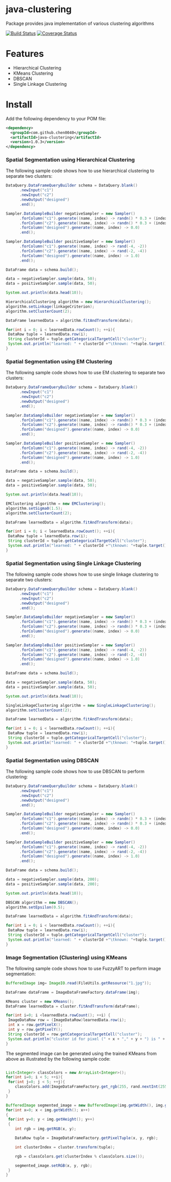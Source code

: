 # java-clustering
Package provides java implementation of various clustering algorithms

[![Build Status](https://travis-ci.org/chen0040/java-clustering.svg?branch=master)](https://travis-ci.org/chen0040/java-clustering) [![Coverage Status](https://coveralls.io/repos/github/chen0040/java-clustering/badge.svg?branch=master)](https://coveralls.io/github/chen0040/java-clustering?branch=master)
 
# Features

* Hierarchical Clustering
* KMeans Clustering
* DBSCAN
* Single Linkage Clustering
 
# Install

Add the following dependency to your POM file:

```xml
<dependency>
  <groupId>com.github.chen0040</groupId>
  <artifactId>java-clustering</artifactId>
  <version>1.0.3</version>
</dependency>
```

### Spatial Segmentation using Hierarchical Clustering

The following sample code shows how to use hierarchical clustering to separate two clusters:

```java
DataQuery.DataFrameQueryBuilder schema = DataQuery.blank()
      .newInput("c1")
      .newInput("c2")
      .newOutput("designed")
      .end();

Sampler.DataSampleBuilder negativeSampler = new Sampler()
      .forColumn("c1").generate((name, index) -> randn() * 0.3 + (index % 2 == 0 ? 2 : 4))
      .forColumn("c2").generate((name, index) -> randn() * 0.3 + (index % 2 == 0 ? 2 : 4))
      .forColumn("designed").generate((name, index) -> 0.0)
      .end();

Sampler.DataSampleBuilder positiveSampler = new Sampler()
      .forColumn("c1").generate((name, index) -> rand(-4, -2))
      .forColumn("c2").generate((name, index) -> rand(-2, -4))
      .forColumn("designed").generate((name, index) -> 1.0)
      .end();

DataFrame data = schema.build();

data = negativeSampler.sample(data, 50);
data = positiveSampler.sample(data, 50);

System.out.println(data.head(10));

HierarchicalClustering algorithm = new HierarchicalClustering();
algorithm.setLinkage(linkageCriterion);
algorithm.setClusterCount(2);

DataFrame learnedData = algorithm.fitAndTransform(data);

for(int i = 0; i < learnedData.rowCount(); ++i){
 DataRow tuple = learnedData.row(i);
 String clusterId = tuple.getCategoricalTargetCell("cluster");
 System.out.println("learned: " + clusterId +"\tknown: "+tuple.target());
}
```

### Spatial Segmentation using EM Clustering

The following sample code shows how to use EM clustering to separate two clusters:

```java
DataQuery.DataFrameQueryBuilder schema = DataQuery.blank()
      .newInput("c1")
      .newInput("c2")
      .newOutput("designed")
      .end();

Sampler.DataSampleBuilder negativeSampler = new Sampler()
      .forColumn("c1").generate((name, index) -> randn() * 0.3 + (index % 2 == 0 ? 2 : 4))
      .forColumn("c2").generate((name, index) -> randn() * 0.3 + (index % 2 == 0 ? 2 : 4))
      .forColumn("designed").generate((name, index) -> 0.0)
      .end();

Sampler.DataSampleBuilder positiveSampler = new Sampler()
      .forColumn("c1").generate((name, index) -> rand(-4, -2))
      .forColumn("c2").generate((name, index) -> rand(-2, -4))
      .forColumn("designed").generate((name, index) -> 1.0)
      .end();

DataFrame data = schema.build();

data = negativeSampler.sample(data, 50);
data = positiveSampler.sample(data, 50);

System.out.println(data.head(10));

EMClustering algorithm = new EMClustering();
algorithm.setSigma0(1.5);
algorithm.setClusterCount(2);

DataFrame learnedData = algorithm.fitAndTransform(data);

for(int i = 0; i < learnedData.rowCount(); ++i){
 DataRow tuple = learnedData.row(i);
 String clusterId = tuple.getCategoricalTargetCell("cluster");
 System.out.println("learned: " + clusterId +"\tknown: "+tuple.target());
}
```

### Spatial Segmentation using Single Linkage Clustering

The following sample code shows how to use single linkage clustering to separate two clusters:

```java
DataQuery.DataFrameQueryBuilder schema = DataQuery.blank()
      .newInput("c1")
      .newInput("c2")
      .newOutput("designed")
      .end();

Sampler.DataSampleBuilder negativeSampler = new Sampler()
      .forColumn("c1").generate((name, index) -> randn() * 0.3 + (index % 2 == 0 ? 2 : 4))
      .forColumn("c2").generate((name, index) -> randn() * 0.3 + (index % 2 == 0 ? 2 : 4))
      .forColumn("designed").generate((name, index) -> 0.0)
      .end();

Sampler.DataSampleBuilder positiveSampler = new Sampler()
      .forColumn("c1").generate((name, index) -> rand(-4, -2))
      .forColumn("c2").generate((name, index) -> rand(-2, -4))
      .forColumn("designed").generate((name, index) -> 1.0)
      .end();

DataFrame data = schema.build();

data = negativeSampler.sample(data, 50);
data = positiveSampler.sample(data, 50);

System.out.println(data.head(10));

SingleLinkageClustering algorithm = new SingleLinkageClustering();
algorithm.setClusterCount(2);

DataFrame learnedData = algorithm.fitAndTransform(data);

for(int i = 0; i < learnedData.rowCount(); ++i){
 DataRow tuple = learnedData.row(i);
 String clusterId = tuple.getCategoricalTargetCell("cluster");
 System.out.println("learned: " + clusterId +"\tknown: "+tuple.target());
}
```

### Spatial Segmentation using DBSCAN

The following sample code shows how to use DBSCAN to perform clustering:

```java
DataQuery.DataFrameQueryBuilder schema = DataQuery.blank()
      .newInput("c1")
      .newInput("c2")
      .newOutput("designed")
      .end();

Sampler.DataSampleBuilder negativeSampler = new Sampler()
      .forColumn("c1").generate((name, index) -> randn() * 0.3 + (index % 2 == 0 ? 2 : 4))
      .forColumn("c2").generate((name, index) -> randn() * 0.3 + (index % 2 == 0 ? 2 : 4))
      .forColumn("designed").generate((name, index) -> 0.0)
      .end();

Sampler.DataSampleBuilder positiveSampler = new Sampler()
      .forColumn("c1").generate((name, index) -> rand(-4, -2))
      .forColumn("c2").generate((name, index) -> rand(-2, -4))
      .forColumn("designed").generate((name, index) -> 1.0)
      .end();

DataFrame data = schema.build();

data = negativeSampler.sample(data, 200);
data = positiveSampler.sample(data, 200);

System.out.println(data.head(10));

DBSCAN algorithm = new DBSCAN();
algorithm.setEpsilon(0.5);

DataFrame learnedData = algorithm.fitAndTransform(data);

for(int i = 0; i < learnedData.rowCount(); ++i){
 DataRow tuple = learnedData.row(i);
 String clusterId = tuple.getCategoricalTargetCell("cluster");
 System.out.println("learned: " + clusterId +"\tknown: "+tuple.target());
}

```

### Image Segmentation (Clustering) using KMeans

The following sample code shows how to use FuzzyART to perform image segmentation:

```java
BufferedImage img= ImageIO.read(FileUtils.getResource("1.jpg"));

DataFrame dataFrame = ImageDataFrameFactory.dataFrame(img);

KMeans cluster = new KMeans();
DataFrame learnedData = cluster.fitAndTransform(dataFrame);

for(int i=0; i <learnedData.rowCount(); ++i) {
 ImageDataRow row = (ImageDataRow)learnedData.row(i);
 int x = row.getPixelX();
 int y = row.getPixelY();
 String clusterId = row.getCategoricalTargetCell("cluster");
 System.out.println("cluster id for pixel (" + x + "," + y + ") is " + clusterId);
}
```

The segmented image can be generated using the trained KMeans from above as illustrated by the following sample code:

```java

List<Integer> classColors = new ArrayList<Integer>();
for(int i=0; i < 5; ++i){
 for(int j=0; j < 5; ++j){
    classColors.add(ImageDataFrameFactory.get_rgb(255, rand.nextInt(255), rand.nextInt(255), rand.nextInt(255)));
 }
}

BufferedImage segmented_image = new BufferedImage(img.getWidth(), img.getHeight(), img.getType());
for(int x=0; x < img.getWidth(); x++)
{
 for(int y=0; y < img.getHeight(); y++)
 {
    int rgb = img.getRGB(x, y);

    DataRow tuple = ImageDataFrameFactory.getPixelTuple(x, y, rgb);

    int clusterIndex = cluster.transform(tuple);

    rgb = classColors.get(clusterIndex % classColors.size());

    segmented_image.setRGB(x, y, rgb);
 }
}
```
